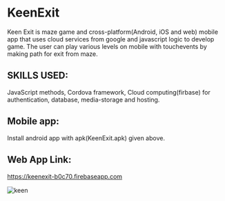 # KeenExit

Keen Exit is maze game and cross-platform(Android, iOS and web) mobile app that uses cloud services from google and javascript logic to develop game. The user can play various levels on mobile with touchevents by making path for exit from maze.

## SKILLS USED:
JavaScript methods, Cordova framework, Cloud computing(firbase) for authentication, database, media-storage and hosting.

## Mobile app:
Install android app with apk(KeenExit.apk) given above.

## Web App Link: 
https://keenexit-b0c70.ﬁrebaseapp.com 

![keen](https://user-images.githubusercontent.com/24903839/39954220-8bd95572-5570-11e8-8440-6670281e0963.jpg)
